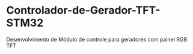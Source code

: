 # Controlador-de-Gerador-TFT-STM32
Desenvolvimento de Módulo de controle para geradores com painel RGB TFT
